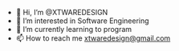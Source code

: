 - 👋 Hi, I’m @XTWAREDESIGN
- 👀 I’m interested in Software Engineering
- 🌱 I’m currently learning to program
- 📫 How to reach me xtwaredesign@gmail.com

<!---
XTWAREDESIGN/XTWAREDESIGN is a ✨ special ✨ repository because its `README.md` (this file) appears on your GitHub profile.
You can click the Preview link to take a look at your changes.
--->
